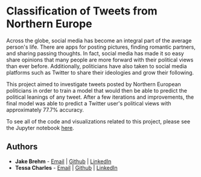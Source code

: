 # Classification of Tweets from Northern Europe

Across the globe, social media has become an integral part of the average person's life. There are apps for posting pictures, finding romantic partners, and sharing passing thoughts. In fact, social media has made it so easy share opinions that many people are more forward with their political views than ever before. Additionally, politicians have also taken to social media platforms such as Twitter to share their ideologies and grow their following.

This project aimed to investigate tweets posted by Northern European politicians in order to train a model that would then be able to predict the political leanings of any tweet. After a few iterations and improvements, the final model was able to predict a Twitter user's political views with approximately 77.7% accuracy.

To see all of the code and visualizations related to this project, please see the Jupyter notebook [here](https://raw.githubusercontent.com/jakebrehm/european-tweet-classification/master/european-tweet-classification.ipynb).

## Authors

- **Jake Brehm** - [Email](mailto:mail@jakebrehm.com) | [Github](http://github.com/jakebrehm) | [LinkedIn](http://linkedin.com/in/jacobbrehm)
- **Tessa Charles** - [Email](mailto:tmcharles1@outlook.com) | [Github](https://github.com/tcharles-vassar) | [LinkedIn](https://www.linkedin.com/in/tessa-m-charles/)